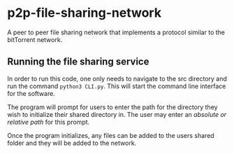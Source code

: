 # p2p-file-sharing-network
A peer to peer file sharing network that implements a protocol similar to the bitTorrent network.

## Running the file sharing service
In order to run this code, one only needs to navigate to the src directory and run the command `python3 CLI.py`.
This will start the command line interface for the software.

The program will prompt for users to enter the path for the directory they wish to initialize their shared directory in.
The user may enter an *absolute or relative path* for this prompt.

Once the program initializes, any files can be added to the users shared folder and they will be added to the network.
